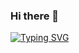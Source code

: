 ### Hi there 👋

<!--
**claralius/claralius** is a ✨ _special_ ✨ repository because its `README.md` (this file) appears on your GitHub profile.

Here are some ideas to get you started:

- 🔭 I’m currently working on ...
- 🌱 I’m currently learning ...
- 👯 I’m looking to collaborate on ...
- 🤔 I’m looking for help with ...
- 💬 Ask me about ...
- 📫 How to reach me: ...
- 😄 Pronouns: ...
- ⚡ Fun fact: ...
-->

<a href="https://git.io/typing-svg"><img src="https://readme-typing-svg.demolab.com?font=Fira+Code&pause=1000&color=5C968D&random=false&width=435&lines=Hi+there!+I'm+Clara;An+iOS+Developer+;and+a+UI%2FUX+enthusiast" alt="Typing SVG" /></a>


